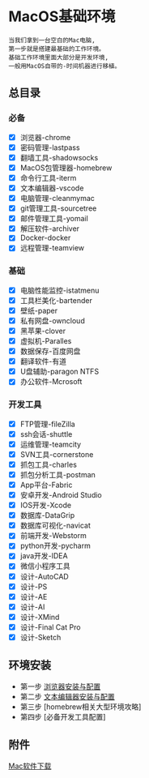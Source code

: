 # MacOS基础环境

    当我们拿到一台空白的Mac电脑,
    第一步就是搭建最基础的工作环境。
    基础工作环境里面大部分是开发环境,
    一般用MacOS自带的-时间机器进行移植。

## 总目录

### 必备

- [x] 浏览器-chrome
- [x] 密码管理-lastpass
- [x] 翻墙工具-shadowsocks
- [x] MacOS包管理器-homebrew
- [x] 命令行工具-iterm
- [x] 文本编辑器-vscode
- [x] 电脑管理-cleanmymac
- [x] git管理工具-sourcetree
- [x] 邮件管理工具-yomail
- [x] 解压软件-archiver
- [x] Docker-docker
- [x] 远程管理-teamview

### 基础

- [x] 电脑性能监控-istatmenu
- [x] 工具栏美化-bartender
- [x] 壁纸-paper
- [x] 私有网盘-owncloud
- [x] 黑苹果-clover
- [x] 虚拟机-Paralles
- [x] 数据保存-百度网盘
- [x] 翻译软件-有道
- [x] U盘辅助-paragon NTFS
- [x] 办公软件-Mcrosoft

### 开发工具

- [x] FTP管理-fileZilla
- [x] ssh会话-shuttle
- [x] 运维管理-teamcity
- [x] SVN工具-cornerstone
- [x] 抓包工具-charles
- [x] 抓包分析工具-postman
- [x] App平台-Fabric
- [x] 安卓开发-Android Studio
- [x] IOS开发-Xcode
- [x] 数据库-DataGrip
- [x] 数据库可视化-navicat
- [x] 前端开发-Webstorm
- [x] python开发-pycharm
- [x] java开发-IDEA
- [x] 微信小程序工具
- [x] 设计-AutoCAD
- [x] 设计-PS
- [x] 设计-AE
- [x] 设计-AI
- [x] 设计-XMind
- [x] 设计-Final Cat Pro
- [x] 设计-Sketch

## 环境安装

- 第一步 [浏览器安装与配置](../articles/浏览器相关配置.md)
- 第二步 [文本编辑器安装与配置](../articles/文本编辑器配置.md)
- 第三步 [homebrew相关大型环境攻略]
- 第四步 [必备开发工具配置]

## 附件

[Mac软件下载](http://www.sdifen.com)